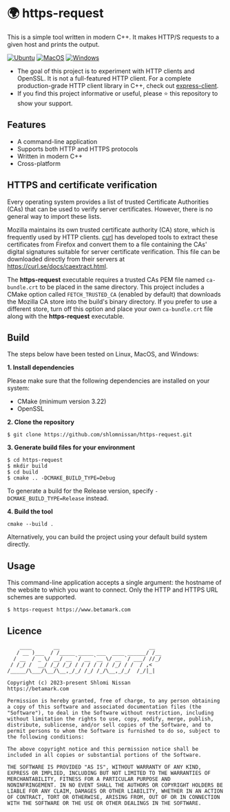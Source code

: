 # 🌍 https-request
This is a simple tool written in modern C++. It makes HTTP/S requests to a given host and prints the output.

[![Ubuntu](https://github.com/shlomnissan/https-request/workflows/Ubuntu/badge.svg)](https://github.com/shlomnissan/https-request/actions/workflows/ubuntu.yml)
[![MacOS](https://github.com/shlomnissan/https-request/workflows/MacOS/badge.svg)](https://github.com/shlomnissan/https-request/actions/workflows/macos.yml)
[![Windows](https://github.com/shlomnissan/https-request/workflows/Windows/badge.svg)](https://github.com/shlomnissan/https-request/actions/workflows/windows.yml)

- The goal of this project is to experiment with HTTP clients and OpenSSL. It is not a full-featured HTTP client. For a complete production-grade HTTP client library in C++, check out [express-client](https://github.com/shlomnissan/express-client).
- If you find this project informative or useful, please ⭐️ this repository to show your support.

## Features
- A command-line application
- Supports both HTTP and HTTPS protocols
- Written in modern C++
- Cross-platform

## HTTPS and certificate verification
Every operating system provides a list of trusted Certificate Authorities (CAs) that can be used to verify server certificates. However, there is no general way to import these lists.

Mozilla maintains its own trusted certificate authority (CA) store, which is frequently used by HTTP clients. [curl](https://curl.se/) has developed tools to extract these certificates from Firefox and convert them to a file containing the CAs' digital signatures suitable for server certificate verification. This file can be downloaded directly from their servers at https://curl.se/docs/caextract.html.

The **https-request** executable requires a trusted CAs PEM file named `ca-bundle.crt` to be placed in the same directory. This project includes a CMake option called `FETCH_TRUSTED_CA` (enabled by default) that downloads the Mozilla CA store into the build's binary directory. If you prefer to use a different store, turn off this option and place your own `ca-bundle.crt` file along with the **https-request** executable.

## Build
The steps below have been tested on Linux, MacOS, and Windows:

**1. Install dependencies**

Please make sure that the following dependencies are installed on your system:
- CMake (minimum version 3.22)
- OpenSSL

**2. Clone the repository**
```
$ git clone https://github.com/shlomnissan/https-request.git
```
**3. Generate build files for your environment**
```
$ cd https-request
$ mkdir build
$ cd build
$ cmake .. -DCMAKE_BUILD_TYPE=Debug
```
To generate a build for the Release version, specify `-DCMAKE_BUILD_TYPE=Release` instead.

**4. Build the tool**
```
cmake --build .
```
Alternatively, you can build the project using your default build system directly.

## Usage

This command-line application accepts a single argument: the hostname of the website to which you want to connect.
Only the HTTP and HTTPS URL schemes are supported.
```
$ https-request https://www.betamark.com 
```

## Licence

```
    ____       __                             __  
   / __ )___  / /_____ _____ ___  ____ ______/ /__
  / __  / _ \/ __/ __ `/ __ `__ \/ __ `/ ___/ //_/
 / /_/ /  __/ /_/ /_/ / / / / / / /_/ / /  / ,<   
/_____/\___/\__/\__,_/_/ /_/ /_/\__,_/_/  /_/|_|  
                                                  
Copyright (c) 2023-present Shlomi Nissan
https://betamark.com

Permission is hereby granted, free of charge, to any person obtaining
a copy of this software and associated documentation files (the
"Software"), to deal in the Software without restriction, including
without limitation the rights to use, copy, modify, merge, publish,
distribute, sublicense, and/or sell copies of the Software, and to
permit persons to whom the Software is furnished to do so, subject to
the following conditions:

The above copyright notice and this permission notice shall be
included in all copies or substantial portions of the Software.

THE SOFTWARE IS PROVIDED "AS IS", WITHOUT WARRANTY OF ANY KIND,
EXPRESS OR IMPLIED, INCLUDING BUT NOT LIMITED TO THE WARRANTIES OF
MERCHANTABILITY, FITNESS FOR A PARTICULAR PURPOSE AND
NONINFRINGEMENT. IN NO EVENT SHALL THE AUTHORS OR COPYRIGHT HOLDERS BE
LIABLE FOR ANY CLAIM, DAMAGES OR OTHER LIABILITY, WHETHER IN AN ACTION
OF CONTRACT, TORT OR OTHERWISE, ARISING FROM, OUT OF OR IN CONNECTION
WITH THE SOFTWARE OR THE USE OR OTHER DEALINGS IN THE SOFTWARE.
```
